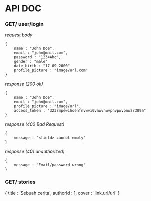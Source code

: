 # API DOC 

### GET/ user/login

_request body_

```
{
	name : "John Doe",
	email : "john@mail.com",
	password : "1234Abc",
	gender : "male"
	date_birth : "17-09-2000"
	profile_picture : "image/url.com"
}

```

_response (200 ok)_

```
{
	name : "John Doe",
	email : "john@mail.com",
	profile_picture : "image/url",
	access_token : "323rmpewihoenfnvwvi0vnwvnwvpnvpwvonw2r309a"
}

```

_response (400 Bad Request)_
```
{
	message : "<field> cannot empty"
}

```

_response (401 unauthorized)_
```
{
	message : "Email/password wrong"
}

```

### GET/ stories

{
	title : 'Sebuah cerita',
	authorId : 1,
	cover : 'link.url/url'
}